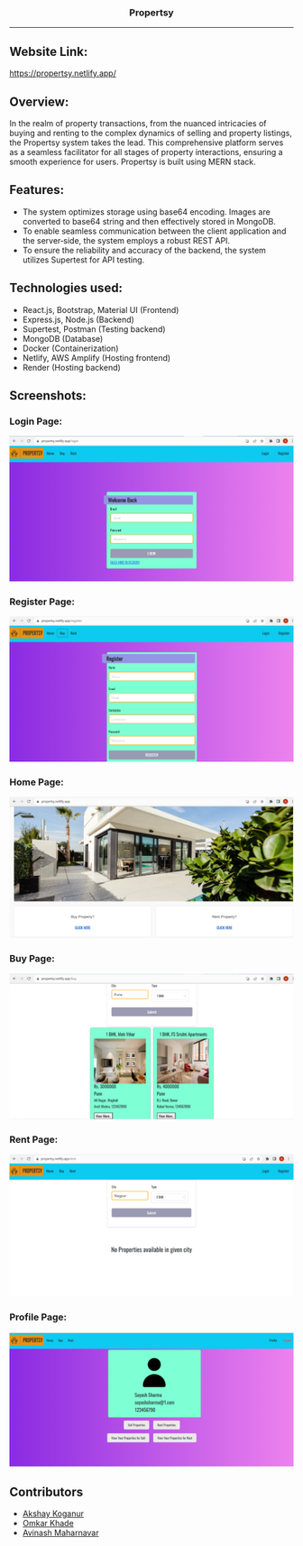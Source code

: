 <h3 align="center">Propertsy</h3>

---

## Website Link:

https://propertsy.netlify.app/

## Overview:
<p>In the realm of property transactions, from the nuanced intricacies of buying and renting to the complex dynamics of selling and property listings, the Propertsy system takes the lead. This comprehensive platform serves as a seamless facilitator for all stages of property interactions, ensuring a smooth experience for users. Propertsy is built using MERN stack.
</p>

## Features:
- The system optimizes storage using base64 encoding. Images are converted to base64 string and then effectively stored in
MongoDB.
- To enable seamless communication between the client application and the server‑side, the system employs a robust REST API.
- To ensure the reliability and accuracy of the backend, the system utilizes Supertest for API testing.

## Technologies used:
- React.js, Bootstrap, Material UI (Frontend)
- Express.js, Node.js (Backend)
- Supertest, Postman (Testing backend)
- MongoDB (Database)
- Docker (Containerization)
- Netlify, AWS Amplify (Hosting frontend)
- Render (Hosting backend)

## Screenshots:
### Login Page:
![Screenshot (99)](https://github.com/akshaykoganur/Propertsy/blob/master/screenshots/propertsy1.png)

### Register Page:
![Screenshot (101)](https://github.com/akshaykoganur/Propertsy/blob/master/screenshots/propertsy2.png)

### Home Page:
![Screenshot (102)](https://github.com/akshaykoganur/Propertsy/blob/master/screenshots/propertsy3.png)

### Buy Page:
![Screenshot (101)](https://github.com/akshaykoganur/Propertsy/blob/master/screenshots/propertsy4.png)

### Rent Page:
![Screenshot (101)](https://github.com/akshaykoganur/Propertsy/blob/master/screenshots/propertsy5.png)

### Profile Page:
![Screenshot (101)](https://github.com/akshaykoganur/Propertsy/blob/master/screenshots/propertsy6.png)

## Contributors
- <a href="https://github.com/akshaykoganur">Akshay Koganur</a>
- <a href="https://github.com/Omickeyee">Omkar Khade</a>
- <a href="https://github.com/Avi8010">Avinash Maharnavar</a>

